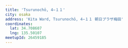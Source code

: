 ```yaml
---
title: 'Tsurunochō, 4−１１'
city: osaka
address: 'Kita Ward, Tsurunochō, 4−１１ 朝日プラザ梅田'
coordinates:
  lat: 34.708607
  lng: 135.50107
meetupId: 26459185
---
```


